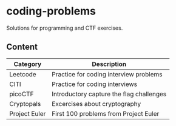 # coding-problems

Solutions for programming and CTF exercises.

## Content

| Category      | Description                              |
|---------------|------------------------------------------|
| Leetcode      | Practice for coding interview problems   |
| CITI          | Practice for coding interviews           |
| picoCTF       | Introductory capture the flag challenges |
| Cryptopals    | Excercises about cryptography            |
| Project Euler | First 100 problems from Project Euler    |

